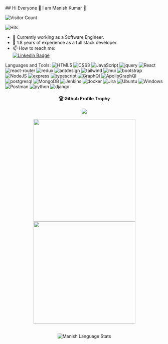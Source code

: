 <div>
## Hi Everyone 👋 I am Manish Kumar 🔭  

<!-- Visitor count badge -->
![Visitor Count](https://komarev.com/ghpvc/?username=DevManishKumar&color=brightgreen)

![Hits](https://hits.sh/github.com/DevManishKumar/DevManishKumar.svg?style=flat-square&label=Profile%20Views&extraCount=1000)

- 💪 Currently working as a Software Engineer.  
- 💼 1.8 years of experience as a full stack developer.  
- 📫 How to reach me:  
  [![Linkedin Badge](https://img.shields.io/badge/-Manish-blue?style=flat-square&logo=Linkedin&logoColor=white&link=https://www.linkedin.com/in/devmanishkumar-0a9769aa/)](https://www.linkedin.com/in/devmanishkumar-0a9769aa/)


 

 Languages and Tools: 
 <img alt="HTML5" src="https://img.shields.io/badge/html5-%23E34F26.svg?style=flat-square&logo=html5&logoColor=white"/> 
 <img alt="CSS3" src="https://img.shields.io/badge/css3-%231572B6.svg?style=flat-square&logo=css3&logoColor=white"/> 
 <img alt="JavaScript" src="https://img.shields.io/badge/JavaScript-ED8B00?style=flat-square&logo=javascript&logoColor=white"/> 
 <img alt="jquery" src="https://img.shields.io/badge/jQuery-0769AD?style=flat-square&logo=jquery&logoColor=white"/> 
 <img alt="React" src="https://img.shields.io/badge/react-%2320232a.svg?style=flat-square&logo=react&logoColor=%2361DAFB"/>
 <img alt="react-router" src="https://img.shields.io/badge/React_Router-CA4245?style=for-the-badge&logo=react-router&logoColor=white"/>
 <img alt="redux" src="https://img.shields.io/badge/Redux-593D88?style=for-the-badge&logo=redux&logoColor=white"/>
 <img alt="antdesign" src="https://img.shields.io/badge/Ant%20Design-1890FF?style=flat-square&logo=antdesign&logoColor=%2361DAFB"/>
 <img alt="tailwind" src="https://img.shields.io/badge/Tailwind_CSS-38B2AC?style=for-the-badge&logo=tailwind-css&logoColor=white"/>
 <img alt="mui" src="https://img.shields.io/badge/Material--UI-0081CB?style=for-the-badge&logo=material-ui&logoColor=white"/>
 <img alt="bootstrap" src="https://img.shields.io/badge/Bootstrap-563D7C?style=for-the-badge&logo=bootstrap&logoColor=white"/>
 <img alt="NodeJS" src="https://img.shields.io/badge/node.js-%2343853D.svg?style=flat-square&logo=node-dot-js&logoColor=white"/> 
 <img alt="express" src="https://img.shields.io/badge/Express.js-000000?style=flat-square&logo=express&logoColor=white"/> 
 <img alt="typescript" src="https://img.shields.io/badge/TypeScript-007ACC?style=for-the-badge&logo=typescript&logoColor=white" />
 <img alt="GraphQl" src="https://img.shields.io/badge/Apollo%20GraphQL-311C87?style=flat-square&logo=Apollo%20GraphQL&logoColor=white"/> 
 <img alt="ApolloGraphQl" src="https://img.shields.io/badge/GraphQl-E10098?style=flat-square&logo=graphql&logoColor=white"/> 
 <img alt="postgresql" src="https://img.shields.io/badge/PostgreSQL-316192?style=flat-square&logo=postgresql&logoColor=white"/> 
 <img alt="MongoDB" src ="https://img.shields.io/badge/MongoDB-%234ea94b.svg?style=flat-square&logo=mongodb&logoColor=white"/>
 <img alt="Jenkins" src ="https://img.shields.io/badge/Jenkins-D24939?style=flat-square&logo=Jenkins&logoColor=white"/> 
 <img alt="docker" src ="https://img.shields.io/badge/Docker-2CA5E0?style=flat-square&logo=docker&logoColor=white"/> 
 <img alt="Jira" src ="https://img.shields.io/badge/Jira-0052CC?style=flat-square&logo=Jira&logoColor=white"/>
 <img alt="Ubuntu" src ="https://img.shields.io/badge/Ubuntu-E95420?style=flat-square&logo=ubuntu&logoColor=white"/>
 <img alt="Windows" src ="https://img.shields.io/badge/Windows-0078D6?style=flat-square&logo=windows&logoColor=white"/>
 <img alt="Postman" src ="https://img.shields.io/badge/Postman-FF6C37?style=flat-square&logo=postman&logoColor=white"/>
 <img alt="python" src ="https://img.shields.io/badge/Python-14354C?style=for-the-badge&logo=python&logoColor=white"/>
 <img alt="django" src ="https://img.shields.io/badge/Django-092E20?style=for-the-badge&logo=django&logoColor=white"/>
 
 
 <div align="center">
  <h4>🏆 Github Profile Trophy</h4>
    <img src="https://github-profile-trophy.vercel.app/?username=devmanishkumar&column=5"/>
 <div/>
  <br/>
 
  
<!-- <a href="https://github.com/devmanishkumar">
 <img align="center" width=300  src="https://github-readme-stats.vercel.app/api/top-langs/?username=devmanishkumar&theme=dracula&langs_count=4" />
 </a> -->
 <div align="center">
     <a href="https://github.com/devmanishkumar">
       <img align="center" width=325 src="https://github-readme-stats.vercel.app/api?username=devmanishkumar&count_private=true&theme=dracula" /> 
     </a>
 <a href="https://github.com/devmanishkumar">
  <img align="center" width=325 src="https://github-readme-streak-stats.herokuapp.com/?user=devmanishkumar&theme=dracula" />
  </a>
 <div/>
  <br/>
  
  <div align="center">
   
  ![Manish Language Stats](https://github-readme-stats.vercel.app/api/top-langs/?username=devmanishkumar&layout=compact&theme=radical)

<!--     <div/>    -->
  <br/>
     
  <div/>
 

<!--
**devmanishkumar/devmanishkumar** is a ✨ _special_ ✨ repository because its `README.md` (this file) appears on your GitHub profile.

Here are some ideas to get you started:

- 🔭 I’m currently working on ...
- 🌱 I’m currently learning ...
- 👯 I’m looking to collaborate on ...
- 🤔 I’m looking for help with ...
- 💬 Ask me about ...
- 📫 How to reach me: ...
- 😄 Pronouns: ...
- ⚡ Fun fact: ...
-->
